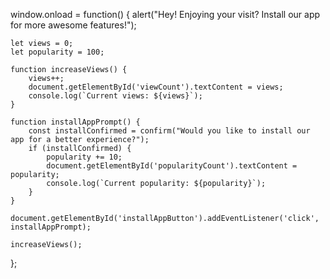 window.onload = function() {
    alert("Hey! Enjoying your visit? Install our app for more awesome features!");

    let views = 0;
    let popularity = 100;

    function increaseViews() {
        views++;
        document.getElementById('viewCount').textContent = views;
        console.log(`Current views: ${views}`);
    }

    function installAppPrompt() {
        const installConfirmed = confirm("Would you like to install our app for a better experience?");
        if (installConfirmed) {
            popularity += 10;
            document.getElementById('popularityCount').textContent = popularity;
            console.log(`Current popularity: ${popularity}`);
        }
    }

    document.getElementById('installAppButton').addEventListener('click', installAppPrompt);

    increaseViews();
};
